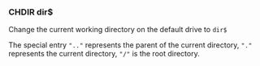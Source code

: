 

### CHDIR dir$

Change the current working directory on the default drive to `dir$`

The special entry `".."` represents the parent of the current directory, `"."` represents the current directory, `"/"` is the root directory.